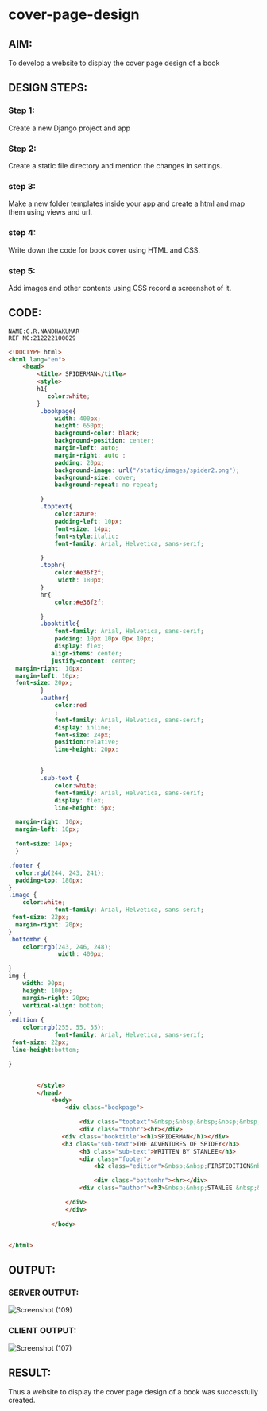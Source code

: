 # cover-page-design
## AIM:
To develop a website to display the cover page design of a book

## DESIGN STEPS:

### Step 1:
Create a new Django project and app

### Step 2:
Create a static file directory and mention the changes in settings.

### step 3:
Make a new folder templates inside your app and create a html and map them using views and url.

### step 4:
Write down the code for book cover using HTML and CSS.

### step 5:
Add images and other contents using CSS record a screenshot of it.

## CODE:
```
NAME:G.R.NANDHAKUMAR
REF NO:212222100029
```
```html
<!DOCTYPE html>
<html lang="en">
    <head>
        <title> SPIDERMAN</title>
        <style>
        h1{
           color:white;
        }
         .bookpage{
             width: 400px;
             height: 650px;
             background-color: black;
             background-position: center;
             margin-left: auto;
             margin-right: auto ;
             padding: 20px;
             background-image: url("/static/images/spider2.png");
             background-size: cover;
             background-repeat: no-repeat;

         }
         .toptext{
             color:azure;
             padding-left: 10px;
             font-size: 14px;
             font-style:italic;
             font-family: Arial, Helvetica, sans-serif;

         }
         .tophr{
             color:#e36f2f;
              width: 180px;
         }
         hr{
             color:#e36f2f;

         }
         .booktitle{
             font-family: Arial, Helvetica, sans-serif;
             padding: 10px 10px 0px 10px;
             display: flex;
            align-items: center;
            justify-content: center;
  margin-right: 10px;
  margin-left: 10px;
  font-size: 20px;
         }
         .author{
             color:red
             ;
             font-family: Arial, Helvetica, sans-serif;
             display: inline;
             font-size: 24px;
             position:relative;
             line-height: 20px;


         }
         .sub-text {
             color:white;
             font-family: Arial, Helvetica, sans-serif;
             display: flex;
             line-height: 5px;

  margin-right: 10px;
  margin-left: 10px;

  font-size: 14px;
  }

.footer {
  color:rgb(244, 243, 241);
  padding-top: 180px;
}
.image {
    color:white;
             font-family: Arial, Helvetica, sans-serif;
 font-size: 22px;
  margin-right: 20px;
}
.bottomhr {
    color:rgb(243, 246, 248);
              width: 400px;

}
img {
    width: 90px;
    height: 100px;
    margin-right: 20px;
    vertical-align: bottom;
}
.edition {
    color:rgb(255, 55, 55);
             font-family: Arial, Helvetica, sans-serif;
 font-size: 22px;
 line-height:bottom;

}


        </style>
        </head>
            <body>
                <div class="bookpage">

                    <div class="toptext">&nbsp;&nbsp;&nbsp;&nbsp;&nbsp;SPIDEY ON DUTY</div>
                    <div class="tophr"><hr></div>
               <div class="booktitle"><h1>SPIDERMAN</h1></div>
               <h3 class="sub-text">THE ADVENTURES OF SPIDEY</h3>
                    <h3 class="sub-text">WRITTEN BY STANLEE</h3>
                    <div class="footer">
                        <h2 class="edition">&nbsp;&nbsp;FIRSTEDITION&nbsp;&nbsp;&nbsp;&nbsp;&nbsp;&nbsp;&nbsp;&nbsp;&nbsp;&nbsp;&nbsp;&nbsp;&nbsp;&nbsp;&nbsp;&nbsp;&nbsp;&nbsp;&nbsp;  <img src="/static/images/stanlee.jpeg" alt="Author"></h2>

                        <div class="bottomhr"><hr></div>
                    <div class="author"><h3>&nbsp;&nbsp;STANLEE &nbsp;&nbsp;&nbsp;&nbsp;&nbsp;&nbsp;&nbsp;&nbsp;&nbsp;&nbsp;&nbsp;&nbsp;&nbsp;&nbsp;&nbsp;&nbsp;&nbsp;&nbsp;</h3></div>

                </div>
                </div>

            </body>


</html>
```

## OUTPUT:
### SERVER OUTPUT:
![Screenshot (109)](https://github.com/Nandhakumar1313/cover-page-design/assets/120230694/d63ce7ff-3044-42da-925f-e7e9612c123b)

### CLIENT OUTPUT:
![Screenshot (107)](https://github.com/Nandhakumar1313/cover-page-design/assets/120230694/e30489fc-057a-4944-9848-e5631777b824)


## RESULT:
Thus a website to display the cover page design of a book was successfully created.
